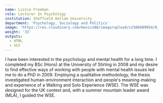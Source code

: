 ```yaml
---
name: Lizzie Freeman
role: Lecturer In Psychology
institution: Sheffield Hallam University
department: 'Psychology, Sociology and Politics'
image: 'https://res.cloudinary.com/mexico86/image/upload/v1580489954/0_k5heay.jpg'
weight: '33'
outputs:
  - HTML
  - VCF
---
```

<!--StartFragment-->

I have been interested in the psychology and mental health for a long time. I completed my BSc (Hons) at the University of Stirling in 2008 and my desire to find effective ways of working with people with mental health issues led me to do a PhD in 2009. Employing a qualitative methodology, the thesis investigated human-environment interaction and people's meaning-making and experience of a Walking and Solo Experience (WSE). The WSE was designed for the UK context and, with a summer mountain leader award (MLA), I guided the WSE.

<!--EndFragment-->
